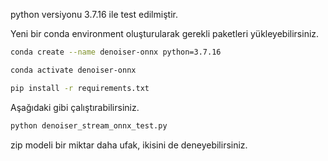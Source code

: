 python versiyonu 3.7.16 ile test edilmiştir. 

Yeni bir conda environment oluşturularak gerekli paketleri yükleyebilirsiniz.

```bash
conda create --name denoiser-onnx python=3.7.16

conda activate denoiser-onnx

pip install -r requirements.txt
```

Aşağıdaki gibi çalıştırabilirsiniz.

```bash
python denoiser_stream_onnx_test.py
```

zip modeli bir miktar daha ufak, ikisini de deneyebilirsiniz.
